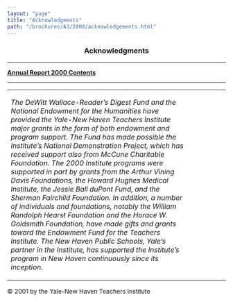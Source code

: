 ```yaml
---
layout: "page"
title: "Acknowledgments"
path: "/brochures/A3/2000/acknowledgements.html"
---
```

<main>
<center>
<h3>Acknowledgments</h3></center>
<hr/>
<b><a href="index.html">Annual Report 2000 Contents</a> 
</b>
<hr/>
<table cellpadding="2">
<tbody><tr>
<td width="85%">
<p><i>The DeWitt Wallace-Reader’s Digest Fund and the National Endowment for the Humanities have provided the Yale-New Haven Teachers Institute major grants in the form of both endowment and program support. The Fund has made possible the Institute’s National Demonstration Project, which has received support also from McCune Charitable Foundation. The 2000 Institute programs were supported in part by grants from the Arthur Vining Davis Foundations, the Howard Hughes Medical Institute, the Jessie Ball duPont Fund, and the Sherman Fairchild Foundation. In addition, a number of individuals and foundations, notably the William Randolph Hearst Foundation and the Horace W. Goldsmith Foundation, have made gifts and grants toward the Endowment Fund for the Teachers Institute. The New Haven Public Schools, Yale’s partner in the Institute, has supported the Institute’s program in New Haven continuously since its inception.
</i>
</p>
</td>
<td width="15%">
</td>
</tr>
</tbody></table>
© 2001 by the Yale-New Haven Teachers Institute
</main>